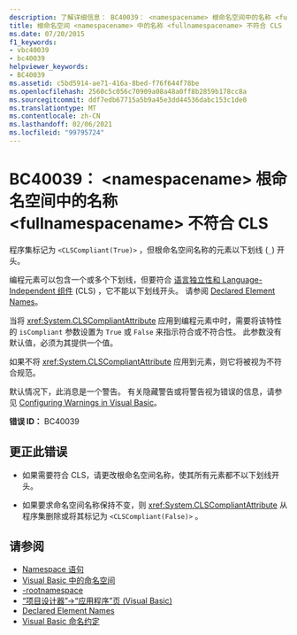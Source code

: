 ```yaml
---
description: 了解详细信息： BC40039： <namespacename> 根命名空间中的名称 <fullnamespacename> 不符合 CLS
title: 根命名空间 <namespacename> 中的名称 <fullnamespacename> 不符合 CLS
ms.date: 07/20/2015
f1_keywords:
- vbc40039
- bc40039
helpviewer_keywords:
- BC40039
ms.assetid: c5bd5914-ae71-416a-8bed-f76f644f78be
ms.openlocfilehash: 2560c5c056c70909a08a48a0ff8b2859b178cc8a
ms.sourcegitcommit: ddf7edb67715a5b9a45e3dd44536dabc153c1de0
ms.translationtype: MT
ms.contentlocale: zh-CN
ms.lasthandoff: 02/06/2021
ms.locfileid: "99795724"
---
```

# <a name="bc40039-name-namespacename-in-the-root-namespace-fullnamespacename-is-not-cls-compliant"></a>BC40039： \<namespacename> 根命名空间中的名称 \<fullnamespacename> 不符合 CLS

程序集标记为 `<CLSCompliant(True)>` ，但根命名空间名称的元素以下划线 (`_`) 开头。

 编程元素可以包含一个或多个下划线，但要符合 [语言独立性和 Language-Independent 组件](../../../standard/language-independence-and-language-independent-components.md) (CLS) ，它不能以下划线开头。 请参阅 [Declared Element Names](../../programming-guide/language-features/declared-elements/declared-element-names.md)。

 当将 <xref:System.CLSCompliantAttribute> 应用到编程元素中时，需要将该特性的 `isCompliant` 参数设置为 `True` 或 `False` 来指示符合或不符合性。 此参数没有默认值，必须为其提供一个值。

 如果不将 <xref:System.CLSCompliantAttribute> 应用到元素，则它将被视为不符合规范。

 默认情况下，此消息是一个警告。 有关隐藏警告或将警告视为错误的信息，请参见 [Configuring Warnings in Visual Basic](/visualstudio/ide/configuring-warnings-in-visual-basic)。

 **错误 ID：** BC40039

## <a name="to-correct-this-error"></a>更正此错误

- 如果需要符合 CLS，请更改根命名空间名称，使其所有元素都不以下划线开头。

- 如果要求命名空间名称保持不变，则 <xref:System.CLSCompliantAttribute> 从程序集删除或将其标记为 `<CLSCompliant(False)>` 。

## <a name="see-also"></a>请参阅

- [Namespace 语句](../statements/namespace-statement.md)
- [Visual Basic 中的命名空间](../../programming-guide/program-structure/namespaces.md)
- [-rootnamespace](../../reference/command-line-compiler/rootnamespace.md)
- [“项目设计器”->“应用程序”页 (Visual Basic)](/visualstudio/ide/reference/application-page-project-designer-visual-basic)
- [Declared Element Names](../../programming-guide/language-features/declared-elements/declared-element-names.md)
- [Visual Basic 命名约定](../../programming-guide/program-structure/naming-conventions.md)
